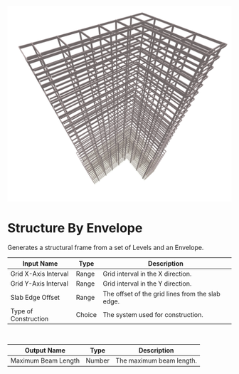 <img src="preview.png" width="512">

# Structure By Envelope

Generates a structural frame from a set of Levels and an Envelope.

|Input Name|Type|Description|
|---|---|---|
|Grid X-Axis Interval|Range|Grid interval in the X direction.|
|Grid Y-Axis Interval|Range|Grid interval in the Y direction.|
|Slab Edge Offset|Range|The offset of the grid lines from the slab edge.|
|Type of Construction|Choice|The system used for construction.|


<br>

|Output Name|Type|Description|
|---|---|---|
|Maximum Beam Length|Number|The maximum beam length.|

